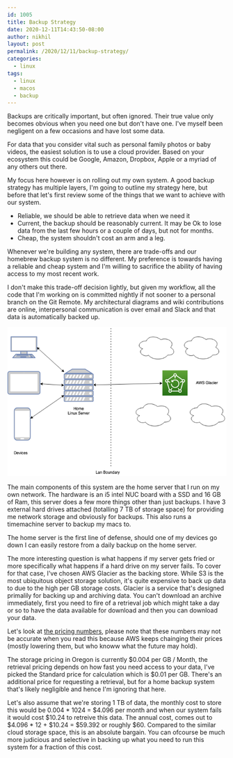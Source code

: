 ```yaml
---
id: 1005
title: Backup Strategy
date: 2020-12-11T14:43:50-08:00
author: nikhil
layout: post
permalink: /2020/12/11/backup-strategy/
categories:
  - linux
tags:
  - linux
  - macos
  - backup
---
```

Backups are critically important, but often ignored. Their true value only becomes obvious when you need one but don't have one. I've myself been negligent on a few occasions and have lost some data.

For data that you consider vital such as personal family photos or baby videos, the easiest solution is to use a cloud provider. Based on your ecosystem this could be Google, Amazon, Dropbox, Apple or a myriad of any others out there.

My focus here however is on rolling out my own system. A good backup strategy has multiple layers, I'm going to outline my strategy here, but before that let's first review some of the things that we want to achieve with our system.

- Reliable, we should be able to retrieve data when we need it
- Current, the backup should be reasonably current. It may be Ok to lose data from the last few hours or a couple of days, but not for months.
- Cheap, the system shouldn't cost an arm and a leg.

Whenever we're building any system, there are trade-offs and our homebrew backup system is no different. My preference is towards having a reliable and cheap system and I'm willing to sacrifice the ability of having access to my most recent work.

I don't make this trade-off decision lightly, but given my workflow, all the code that I'm working on is committed nightly if not sooner to a personal branch on the Git Remote. My architectural diagrams and wiki contributions are online, interpersonal communication is over email and Slack and that data is automatically backed up.


![](/assets/uploads/2020/2020-12-11-backup-strategy.png)

The main components of this system are the home server that I run on my own network. The hardware is an i5 intel NUC board with a SSD and 16 GB of Ram, this server does a few more things other than just backups. I have 3 external hard drives attached (totalling 7 TB of storage space) for providing me network storage and obviously for backups. This also runs a timemachine server to backup my macs to.

The home server is the first line of defense, should one of my devices go down I can easily restore from a daily backup on the home server.

The more interesting question is what happens if my server gets fried or more specifically what happens if a hard drive on my server fails. To cover for that case, I've chosen AWS Glacier as the backing store. While S3 is the most ubiquitous object storage solution, it's quite expensive to back up data to due to the high per GB storage costs. Glacier is a service that's designed primalily for backing up and archiving data. You can't download an archive immediately, first you need to fire of a retrieval job which might take a day or so to have the data available for download and then you can download your data.

Let's look at [the pricing numbers](https://aws.amazon.com/glacier/pricing/), please note that these numbers may not be accurate when you read this because AWS keeps chainging their prices (mostly lowering them, but who knoww what the future may hold).

The storage pricing in Oregon is currently $0.004 per GB / Month, the retrieval pricing depends on how fast you need access to your data, I've picked the Standard price for calculation which is $0.01 per GB. There's an additional price for requesting a retrieval, but for a home backup system that's likely negligible and hence I'm ignoring that here.

Let's also assume that we're storing 1 TB of data, the monthly cost to store this would be 0.004 * 1024 = $4.096 per month and when our system fails it would cost $10.24 to retreive this data. The annual cost, comes out to $4.096  * 12 + $10.24 = $59.392 or roughly $60. Compared to the similar cloud storage space, this is an absolute bargain. You can ofcourse be much more judicious and selective in backing up what you need to run this system for a fraction of this cost.